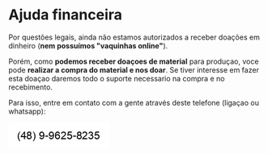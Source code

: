 # Ajuda financeira

Por questões legais, ainda não estamos autorizados a receber doações em dinheiro (**nem possuímos "vaquinhas online"**).

Porém, como **podemos receber doaçoes de material** para produçao, voce pode **realizar a compra do material e nos doar**.
Se tiver interesse em fazer esta doaçao daremos todo o suporte necessario na compra e no recebimento.

Para isso, entre em contato com a gente através deste telefone (ligaçao ou whatsapp):

![Telefone para doacao de material](telefone_doacao.png)
